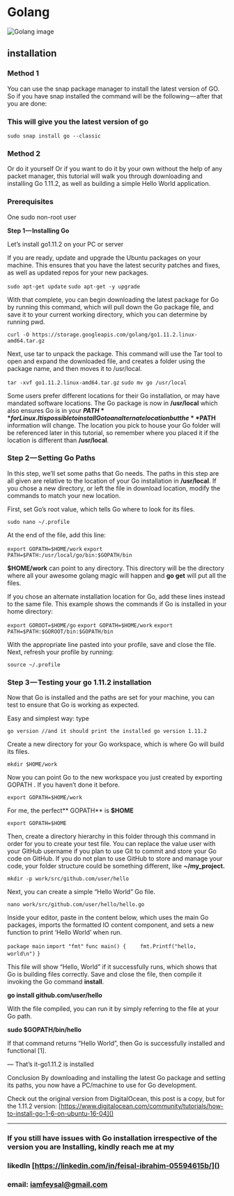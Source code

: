 # Golang
![Golang image](https://static.allcloud.com/assets/images/blog/golang.png)
## installation
### Method 1
You can use the snap package manager to install the latest version of GO. So if you have snap installed the command will be the following — after that you are done:

### This will give you the latest version of go


`sudo snap install go --classic`


### Method 2
Or do it yourself
Or if you want to do it by your own without the help of any packet manager, this tutorial will walk you through downloading and installing Go 1.11.2, as well as building a simple Hello World application.

### Prerequisites

One sudo non-root user

**Step 1 — Installing Go**

Let’s install go1.11.2 on your PC or server

If you are ready, update and upgrade the Ubuntu packages on your machine. This ensures that you have the latest security patches and fixes, as well as updated repos for your new packages.

`sudo apt-get update`
`sudo apt-get -y upgrade`

With that complete, you can begin downloading the latest package for Go by running this command, which will pull down the Go package file, and save it to your current working directory, which you can determine by running pwd.

`curl -O https://storage.googleapis.com/golang/go1.11.2.linux-amd64.tar.gz`

Next, use tar to unpack the package. This command will use the Tar tool to open and expand the downloaded file, and creates a folder using the package name, and then moves it to /usr/local.

`tar -xvf go1.11.2.linux-amd64.tar.gz`
`sudo mv go /usr/local`

Some users prefer different locations for their Go installation, or may have mandated software locations. The Go package is now in **/usr/local** which also ensures Go is in your **$PATH** for Linux. It is possible to install Go to an alternate location but the **$PATH** information will change. The location you pick to house your Go folder will be referenced later in this tutorial, so remember where you placed it if the location is different than **/usr/local**.

### Step 2 — Setting Go Paths

In this step, we’ll set some paths that Go needs. The paths in this step are all given are relative to the location of your Go installation in **/usr/local**. If you chose a new directory, or left the file in download location, modify the commands to match your new location.

First, set Go’s root value, which tells Go where to look for its files.

`sudo nano ~/.profile`

At the end of the file, add this line:

`export GOPATH=$HOME/work`
`export PATH=$PATH:/usr/local/go/bin:$GOPATH/bin`

**$HOME/work** can point to any directory. This directory will be the directory where all your awesome golang magic will happen and **go get** will put all the files.

If you chose an alternate installation location for Go, add these lines instead to the same file. This example shows the commands if Go is installed in your home directory:

`export GOROOT=$HOME/go`
`export GOPATH=$HOME/work`
`export PATH=$PATH:$GOROOT/bin:$GOPATH/bin`

With the appropriate line pasted into your profile, save and close the file. Next, refresh your profile by running:

`source ~/.profile`

### Step 3 — Testing your go 1.11.2 installation

Now that Go is installed and the paths are set for your machine, you can test to ensure that Go is working as expected.

Easy and simplest way: type

`go version //and it should print the installed go version 1.11.2`

Create a new directory for your Go workspace, which is where Go will build its files.

`mkdir $HOME/work`

Now you can point Go to the new workspace you just created by exporting GOPATH . If you haven’t done it before.

`export GOPATH=$HOME/work`

For me, the perfect** GOPATH** is **$HOME**

`export GOPATH=$HOME`

Then, create a directory hierarchy in this folder through this command in order for you to create your test file. You can replace the value user with your GitHub username if you plan to use Git to commit and store your Go code on GitHub. If you do not plan to use GitHub to store and manage your code, your folder structure could be something different, like **~/my_project.**

`mkdir -p work/src/github.com/user/hello`


Next, you can create a simple “Hello World” Go file.

`nano work/src/github.com/user/hello/hello.go`


Inside your editor, paste in the content below, which uses the main Go packages, imports the formatted IO content component, and sets a new function to print ‘Hello World’ when run.

`package main`
`import "fmt"`
`func main() {`
`    fmt.Printf("hello, world\n")`
`}`

This file will show “Hello, World” if it successfully runs, which shows that Go is building files correctly. Save and close the file, then compile it invoking the Go command **install**.

**go install github.com/user/hello**

With the file compiled, you can run it by simply referring to the file at your Go path.

**sudo $GOPATH/bin/hello**

If that command returns “Hello World”, then Go is successfully installed and functional [1].

— That’s it-go1.11.2 is installed

Conclusion
By downloading and installing the latest Go package and setting its paths, you now have a PC/machine to use for Go development.

Check out the original version from DigitalOcean, this post is a copy, but for the 1.11.2 version: [https://www.digitalocean.com/community/tutorials/how-to-install-go-1-6-on-ubuntu-16-04]()

***
###  If you still have issues with Go installation irrespective of the version you are Installing, kindly reach me at my
###  likedln [https://linkedin.com/in/feisal-ibrahim-05594615b/]()
###  email: [iamfeysal@gmail.com]()
